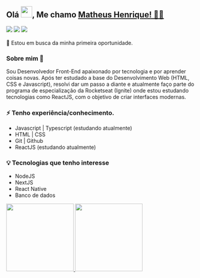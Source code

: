 ## Olá <img src="https://github.com/TheDudeThatCode/TheDudeThatCode/blob/master/Assets/Hi.gif" width="30px" height="30px">, Me chamo [Matheus Henrique! 👨‍💻](https://www.linkedin.com/in/matheus-brauna-dev/)

<div>
<a href="https://www.linkedin.com/in/matheus-brauna-dev" target="_blank"><img src="https://img.shields.io/badge/-LinkedIn-%230077B5?style=for-the-badge&logo=linkedin&logoColor=white" target="_blank"></a>
  <a href="https://instagram.com/theus_hsb" target="_blank"><img src="https://img.shields.io/badge/-Instagram-%23E4405F?style=for-the-badge&logo=instagram&logoColor=white" target="_blank"></a> 
  <a href = "mailto:matheusbrauna.contato@gmail.com"><img src="https://img.shields.io/badge/-Gmail-%23333?style=for-the-badge&logo=gmail&logoColor=white" target="_blank"></a>
</div>
<br>
 🔭 Estou em busca da minha primeira oportunidade.

### Sobre mim 🚀
Sou Desenvolvedor Front-End apaixonado por tecnologia e por aprender coisas novas. Após ter estudado a base do Desenvolvimento Web (HTML, CSS e Javascript), resolvi dar um passo a diante e atualmente faço parte do programa de especialização da Rocketseat (Ignite) onde estou estudando tecnologias como ReactJS, com o objetivo de criar interfaces modernas.

### ⚡ Tenho experiência/conhecimento.

- Javascript | Typescript (estudando atualmente)
- HTML | CSS
- Git | Github
- ReactJS (estudando atualmente)

### 💡 Tecnologias que tenho interesse

- NodeJS
- NextJS
- React Native
- Banco de dados

<div align="left">
  <a href="https://github.com/matheusbrauna">
  <img height="180em" src="https://github-readme-stats.vercel.app/api?username=matheusbrauna&show_icons=true&theme=dracula&include_all_commits=true&count_private=true"/>
  <img height="180em" src="https://github-readme-stats.vercel.app/api/top-langs/?username=matheusbrauna&layout=compact&langs_count=7&theme=dracula"/>
</div>
